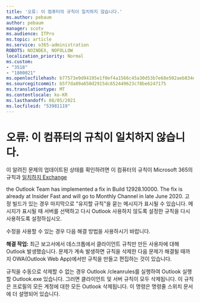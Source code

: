 ```yaml
---
title: '오류: 이 컴퓨터의 규칙이 일치하지 않습니다.'
ms.author: pebaum
author: pebaum
manager: scotv
ms.audience: ITPro
ms.topic: article
ms.service: o365-administration
ROBOTS: NOINDEX, NOFOLLOW
localization_priority: Normal
ms.custom:
- "3518"
- "1800021"
ms.openlocfilehash: b77573e9d94195e1f0ef4a1566c45a30d53b7e68e502aeb834e2ca5b9e6c5c76
ms.sourcegitcommit: b5f7da89a650d2915dc652449623c78be6247175
ms.translationtype: MT
ms.contentlocale: ko-KR
ms.lasthandoff: 08/05/2021
ms.locfileid: "53981119"
---
```

# <a name="error-the-rules-on-this-computer-do-not-match"></a>오류: 이 컴퓨터의 규칙이 일치하지 않습니다.

이 알려진 문제의 업데이트된 상태를 확인하려면 이 컴퓨터의 규칙이 Microsoft 365의 규칙과 [일치하지 Exchange](https://support.office.com/article/d032e037-b224-429e-b325-633afde9b5f0)

the Outlook Team has implemented a fix in Build 12928.10000. The fix is already at Insider Fast and will go to Monthly Channel in late June 2020. 고정 빌드가 있는 경우 마지막으로 "유지할 규칙"을 묻는 메시지가 표시될 수 있습니다. 메시지가 표시될 때 서버를 선택하고 다시 Outlook 사용하지 않도록 설정한 규칙을 다시 사용하도록 설정하십시오.

수정을 사용할 수 있는 경우 다음 해결 방법을 사용하시기 바랍니다.

**해결 작업:** 최근 보고서에서 데스크톱에서 클라이언트 규칙만 만든 사용자에 대해 Outlook 발생했습니다. 문제가 계속 발생하면 규칙을 삭제한 다음 문제가 해결될 때까지 OWA(Outlook Web App)에서만 규칙을 만들고 편집하는 것이 있습니다.

규칙을 수동으로 삭제할 수 없는 경우 Outlook /cleanrules를 실행하여 Outlook 실행할 Outlook.exe 있습니다. 그러면 클라이언트 및 서버 규칙이 모두 삭제됩니다. 이 규칙은 프로필의 모든 계정에 대한 모든 Outlook 삭제됩니다. 이 명령은 명령줄 스위치 문서에 더 설명되어 있습니다.

